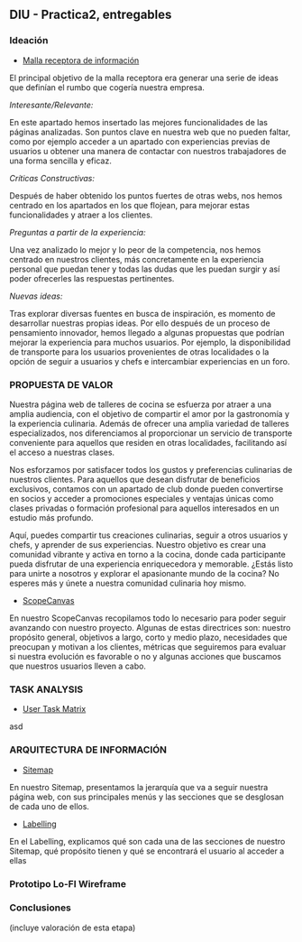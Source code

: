 ## DIU - Practica2, entregables

### Ideación 
* [Malla receptora de información](Malla-Receptora-PDF.pdf)

El principal objetivo de la malla receptora era generar una serie de ideas que definían el rumbo que cogería nuestra empresa.

*Interesante/Relevante:*

En este apartado hemos insertado las mejores funcionalidades de las páginas analizadas. Son puntos clave en nuestra web que no pueden faltar, como por ejemplo acceder a un apartado con experiencias previas de usuarios u obtener una manera de contactar con nuestros trabajadores de una forma sencilla y eficaz.

*Críticas Constructivas:*

Después de haber obtenido los puntos fuertes de otras webs, nos hemos centrado en los apartados en los que flojean, para mejorar estas funcionalidades y atraer a los clientes.

*Preguntas a partir de la experiencia:*

Una vez analizado lo mejor y lo peor de la competencia, nos hemos centrado en nuestros clientes, más concretamente en la experiencia personal que puedan tener y todas las dudas que les puedan surgir y así poder ofrecerles las respuestas pertinentes.

*Nuevas ideas:*

Tras explorar diversas fuentes en busca de inspiración, es momento de desarrollar nuestras propias ideas. Por ello después de un proceso de pensamiento innovador, hemos llegado a algunas propuestas que podrían mejorar la experiencia para muchos usuarios. Por ejemplo, la disponibilidad de transporte para los usuarios provenientes de otras localidades o la opción de seguir a usuarios y chefs e intercambiar experiencias en un foro.


### PROPUESTA DE VALOR
Nuestra página web de talleres de cocina se esfuerza por atraer a una amplia audiencia, con el objetivo de compartir el amor por la gastronomía y la experiencia culinaria. Además de ofrecer una amplia variedad de talleres especializados, nos diferenciamos al proporcionar un servicio de transporte conveniente para aquellos que residen en otras localidades, facilitando así el acceso a nuestras clases.

Nos esforzamos por satisfacer todos los gustos y preferencias culinarias de nuestros clientes.
Para aquellos que desean disfrutar de beneficios exclusivos, contamos con un apartado de club donde pueden convertirse en socios y acceder a promociones especiales y ventajas únicas como clases privadas o formación profesional para aquellos interesados en un estudio más profundo.

Aquí, puedes compartir tus creaciones culinarias, seguir a otros usuarios y chefs, y aprender de sus experiencias.
Nuestro objetivo es crear una comunidad vibrante y activa en torno a la cocina, donde cada participante pueda disfrutar de una experiencia enriquecedora y memorable. ¿Estás listo para unirte a nosotros y explorar el apasionante mundo de la cocina? No esperes más y únete a nuestra comunidad culinaria hoy mismo.

* [ScopeCanvas](Scope_Canvas-PDF.pdf)

En nuestro ScopeCanvas recopilamos todo lo necesario para poder seguir avanzando con nuestro proyecto. Algunas de estas directrices son: nuestro propósito general, objetivos a largo, corto y medio plazo, necesidades que preocupan y motivan a los clientes, métricas que seguiremos para evaluar si nuestra evolución es favorable o no y algunas acciones que buscamos que nuestros usuarios lleven a cabo.


### TASK ANALYSIS
* [User Task Matrix](UserTaskMatrix-PDF.pdf)

asd


### ARQUITECTURA DE INFORMACIÓN
* [Sitemap](Site_Map.jpg)

En nuestro Sitemap, presentamos la jerarquía que va a seguir nuestra página web, con sus principales menús y las secciones que se desglosan de cada uno de ellos.


* [Labelling](Labelling-PDF.pdf)

En el Labelling, explicamos qué son cada una de las secciones de nuestro Sitemap, qué propósito tienen y qué se encontrará el usuario al acceder a ellas


### Prototipo Lo-FI Wireframe 


### Conclusiones  
(incluye valoración de esta etapa)
